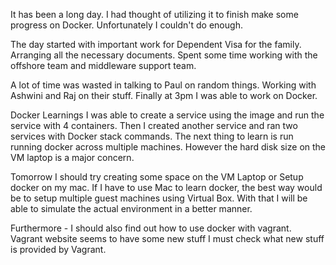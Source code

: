 It has been a long day. I had thought of utilizing it to finish make some progress on Docker. 
Unfortunately I couldn't do enough. 

The day started with important work for Dependent Visa for the family. Arranging all the necessary documents. 
Spent some time working with the offshore team and middleware support team. 

A lot of time was wasted in talking to Paul on random things. Working with Ashwini and Raj on their stuff. Finally at 3pm I was able to work on Docker. 

Docker Learnings
I was able to create a service using the image and run the service with 4 containers. Then I created another service and ran two services with Docker stack commands. The next thing to learn is run running docker across multiple machines. However the hard disk size on the VM laptop is a major concern. 

Tomorrow I should try creating some space on the VM Laptop or Setup docker on my mac. If I have to use Mac to learn docker, the best way would be to setup multiple guest machines using Virtual Box. With that I will be able to simulate the actual environment in a better manner. 

Furthermore - I should also find out how to use docker with vagrant. Vagrant website seems to have some new stuff I must check what new stuff is provided by Vagrant. 

